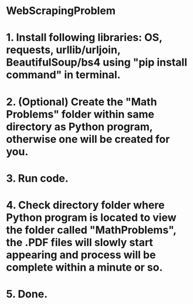 # WebScrapingProblem

# 1. Install following libraries: OS, requests, urllib/urljoin, BeautifulSoup/bs4 using "pip install command" in terminal.
# 2. (Optional) Create the "Math Problems" folder within same directory as Python program, otherwise one will be created for you.
# 3. Run code.
# 4. Check directory folder where Python program is located to view the folder called "MathProblems", the .PDF files will slowly start appearing and process will be complete within a minute or so. 
# 5. Done.
